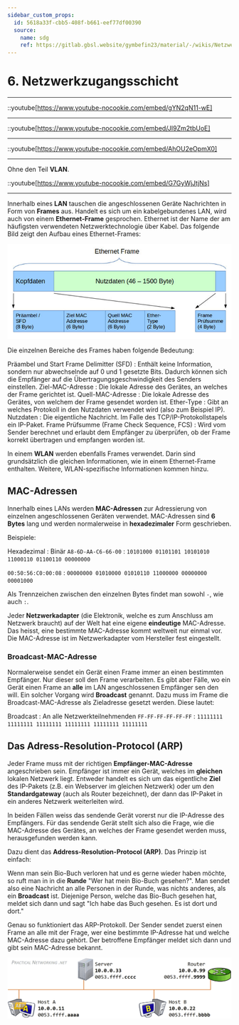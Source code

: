 ```yaml
---
sidebar_custom_props:
  id: 5618a33f-cbb5-408f-b661-eef77df00390
  source:
    name: sdg
    ref: https://gitlab.gbsl.website/gymbefin23/material/-/wikis/Netzwerke/Die-Netzzugangsschicht,-Frames-und-ARP
---
```


# 6. Netzwerkzugangsschicht


<Answer type="state" webKey="65810b52-2edd-42ba-85ab-051af7dd1e41" label="Barbeitet?" />

---

<Answer type="state" webKey="103f3876-8c6e-4427-8331-d680c8ba2a5d" label="Gesehen?" />

::youtube[https://www.youtube-nocookie.com/embed/gYN2qN11-wE]

---
<Answer type="state" webKey="817cfd63-1257-491a-9aa6-bd4f4424d8fe" label="Gesehen?" />

::youtube[https://www.youtube-nocookie.com/embed/JI9Zm2tbUoE]

---
<Answer type="state" webKey="2a1fd649-537e-45ad-9bd3-95d595ef21a8" label="Gesehen?" />

::youtube[https://www.youtube-nocookie.com/embed/AhOU2eOpmX0]

---
<Answer type="state" webKey="9faf9dc5-f531-402f-834d-ad24906757d7" label="Gesehen?" />

Ohne den Teil **VLAN**.

::youtube[https://www.youtube-nocookie.com/embed/G7GyWjJtjNs]

---



Innerhalb eines **LAN** tauschen die angeschlossenen Geräte Nachrichten in Form von **Frames** aus. Handelt es sich um ein kabelgebundenes LAN, wird auch von einem **Ethernet-Frame** gesprochen. Ethernet ist der Name der am häufigsten verwendeten Netzwerktechnologie über Kabel. Das folgende Bild zeigt den Aufbau eines Ethernet-Frames:

![ethernet_MAC_frame](images/ethernet_MAC_frame.jpg)

Die einzelnen Bereiche des Frames haben folgende Bedeutung:

Präambel und Start Frame Delimitter (SFD)
: Enthält keine Information, sondern nur abwechselnde auf 0 und 1 gesetzte Bits. Dadurch können sich die Empfänger auf die Übertragungsgeschwindigkeit des Senders einstellen.
Ziel-MAC-Adresse
: Die lokale Adresse des Gerätes, an welches der Frame gerichtet ist.
Quell-MAC-Adresse
: Die lokale Adresse des Gerätes, von welchem der Frame gesendet worden ist.
Ether-Type
: Gibt an welches Protokoll in den Nutzdaten verwendet wird (also zum Beispiel IP).
Nutzdaten
: Die eigentliche Nachricht. Im Falle des TCP/IP-Protokollstapels ein IP-Paket.
Frame Prüfsumme (Frame Check Sequence, FCS)
: Wird vom Sender berechnet und erlaubt dem Empfänger zu überprüfen, ob der Frame korrekt übertragen und empfangen worden ist.

In einem **WLAN** werden ebenfalls Frames verwendet. Darin sind grundsätzlich die gleichen Informationen, wie in einem Ethernet-Frame enthalten. Weitere, WLAN-spezifische Informationen kommen hinzu.

## MAC-Adressen
Innerhalb eines LANs werden **MAC-Adressen** zur Adressierung von einzelnen angeschlossenen Geräten verwendet. MAC-Adressen sind **6 Bytes** lang und werden normalerweise in **hexadezimaler** Form geschrieben.

Beispiele:

Hexadezimal
: Binär
`A8-6D-AA-C6-66-00`
: `10101000 01101101 10101010 11000110 01100110 00000000`

`00:50:56:C0:00:08`
: `00000000 01010000 01010110 11000000 00000000 00001000`

Als Trennzeichen zwischen den einzelnen Bytes findet man sowohl `-`, wie auch `:`.

Jeder **Netzwerkadapter** (die Elektronik, welche es zum Anschluss am Netzwerk braucht) auf der Welt hat eine eigene **eindeutige** MAC-Adresse. Das heisst, eine bestimmte MAC-Adresse kommt weltweit nur einmal vor. Die MAC-Adresse ist im Netzwerkadapter vom Hersteller fest eingestellt.

### Broadcast-MAC-Adresse
Normalerweise sendet ein Gerät einen Frame immer an einen bestimmten Empfänger. Nur dieser soll den Frame verarbeiten. Es gibt aber Fälle, wo ein Gerät einen Frame an **alle** im LAN angeschlossenen Empfänger sen den will. Ein solcher Vorgang wird **Broadcast** genannt. Dazu muss im Frame die Broadcast-MAC-Adresse als Zieladresse gesetzt werden. Diese lautet:

Broadcast
: An alle Netzwerkteilnehmenden
`FF-FF-FF-FF-FF-FF`
: `11111111 11111111 11111111 11111111 11111111 11111111`

## Das Adress-Resolution-Protocol (ARP)

Jeder Frame muss mit der richtigen **Empfänger-MAC-Adresse** angeschrieben sein. Empfänger ist immer ein Gerät, welches im **gleichen** lokalen Netzwerk liegt. Entweder handelt es sich um das eigentliche **Ziel** des IP-Pakets (z.B. ein Webserver im gleichen Netzwerk) oder um den **Standardgateway** (auch als Router bezeichnet), der dann das IP-Paket in ein anderes Netzwerk weiterleiten wird.

In beiden Fällen weiss das sendende Gerät vorerst nur die IP-Adresse des Empfängers. Für das sendende Gerät stellt sich also die Frage, wie die MAC-Adresse des Gerätes, an welches der Frame gesendet werden muss, herausgefunden werden kann.

Dazu dient das **Address-Resolution-Protocol (ARP)**. Das Prinzip ist einfach:

Wenn man sein Bio-Buch verloren hat und es gerne wieder haben möchte, so ruft man in in die **Runde** "Wer hat mein Bio-Buch gesehen?". Man sendet also eine Nachricht an alle Personen in der Runde, was nichts anderes, als ein **Broadcast** ist. Diejenige Person, welche das Bio-Buch gesehen hat, meldet sich dann und sagt "Ich habe das Buch gesehen. Es ist dort und dort."

Genau so funktioniert das ARP-Protokoll. Der Sender sendet zuerst einen Frame an alle mit der Frage, wer eine bestimmte IP-Adresse hat und welche MAC-Adresse dazu gehört. Der betroffene Empfänger meldet sich dann und gibt sein MAC-Adresse bekannt.

![](images/arp-process.gif)
